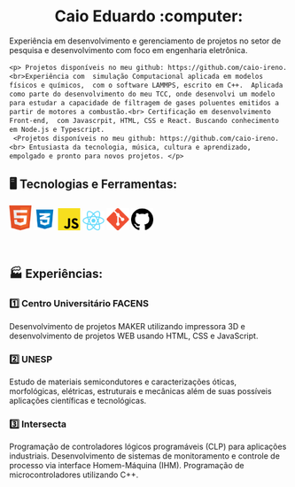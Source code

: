 <div>
  <h1 align="center"> Caio Eduardo :computer: </h1>
    <p>Experiência em desenvolvimento e gerenciamento de projetos no setor de pesquisa e desenvolvimento com foco em engenharia eletrônica. </p>


    
    <p> Projetos disponíveis no meu github: https://github.com/caio-ireno. <br>Experiência com  simulação Computacional aplicada em modelos físicos e químicos,  com o software LAMMPS, escrito em C++.  Aplicada como parte do desenvolvimento do meu TCC, onde desenvolvi um modelo para estudar a capacidade de filtragem de gases poluentes emitidos a partir de motores a combustão.<br> Certificação em desenvolvimento Front-end,  com Javascrpit, HTML, CSS e React. Buscando conhecimento em Node.js e Typescript. 
     <Projetos disponíveis no meu github: https://github.com/caio-ireno.<br> Entusiasta da tecnologia, música, cultura e aprendizado, empolgado e pronto para novos projetos. </p>











## 🖥️ Tecnologias e Ferramentas:

<code><img width="40px" src="./img/html.png" title = "HTML5"/></code>
<code><img width="40px" src="./img/CSS.png" title = "CSS3"/></code>
<code><img width="40px" src="./img/JS.png" title = "JAVASCRIPT"/></code>
<code><img width="40px" src="./img/react.png" title = "React"/></code>
<code><img width="40px" src="./img/git.png" title = "GIT"/></code>
<code><img width="40px" src="./img/github.png" title = "GITHUB"/></code>

<br>

## :factory: Experiências:

### :one: Centro Universitário FACENS

<p>Desenvolvimento de projetos MAKER utilizando impressora 3D e desenvolvimento de projetos WEB usando HTML, CSS e JavaScript.</p>

### :two: UNESP

<p>Estudo de materiais semicondutores e caracterizações óticas, morfológicas, elétricas, estruturais e mecânicas além de suas possíveis aplicações científicas e tecnológicas.</p>

### :three: Intersecta

<p>Programação de controladores lógicos programáveis (CLP) para aplicações industriais. Desenvolvimento de sistemas de monitoramento e controle de processo via interface Homem-Máquina (IHM). Programação de microcontroladores utilizando C++.</p>
